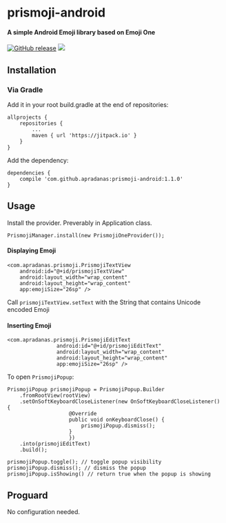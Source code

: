 # prismoji-android
#### A simple Android Emoji library based on Emoji One 

[![GitHub release](https://img.shields.io/github/release/apradanas/prismoji-android.svg)]()
[![](https://jitpack.io/v/apradanas/prismoji-android.svg)](https://jitpack.io/#apradanas/prismoji-android)

## Installation
### Via Gradle
Add it in your root build.gradle at the end of repositories:

```
allprojects {
	repositories {
		...
		maven { url 'https://jitpack.io' }
	}
}
```
Add the dependency:

```
dependencies {
	compile 'com.github.apradanas:prismoji-android:1.1.0'
}

```

## Usage
Install the provider. Preverably in Application class.

```
PrismojiManager.install(new PrismojiOneProvider());
```

#### Displaying Emoji

```
<com.apradanas.prismoji.PrismojiTextView
	android:id="@+id/prismojiTextView"
	android:layout_width="wrap_content"
	android:layout_height="wrap_content"
	app:emojiSize="26sp" />
```
Call `prismojiTextView.setText` with the String that contains Unicode encoded Emoji

#### Inserting Emoji

```
<com.apradanas.prismoji.PrismojiEditText
                android:id="@+id/prismojiEditText"
                android:layout_width="wrap_content"
                android:layout_height="wrap_content"
                app:emojiSize="26sp" />
```
To open `PrismojiPopup`:

```
PrismojiPopup prismojiPopup = PrismojiPopup.Builder
	.fromRootView(rootView)
	.setOnSoftKeyboardCloseListener(new OnSoftKeyboardCloseListener() {
                    @Override
                    public void onKeyboardClose() {
                        prismojiPopup.dismiss();
                    }
                	})
	.into(prismojiEditText)
	.build();
                	
prismojiPopup.toggle(); // toggle popup visibility
prismojiPopup.dismiss(); // dismiss the popup
prismojiPopup.isShowing() // return true when the popup is showing
```

## Proguard
No configuration needed.
